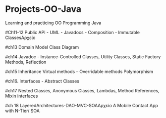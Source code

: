 # Projects-OO-Java
Learning and practicing OO Programming Java 

#Ch11-12
Public API - UML - Javadocs - Composition - Immutable ClassesΑρχείο

#ch13
Domain Model
Class Diagram

#ch14
 Javadoc - Instance-Controlled Classes, 
 Utility Classes, 
 Static Factory Methods, 
 Reflection

 #ch15
 Inheritance
Virtual methods – Overridable methods
Polymorphism

#ch16. Interfaces - Abstract Classes

#ch17  Nested Classes, Anonymous Classes, Lambdas, Method References, Mixin interfaces

#ch 18 LayeredArchitectures-DAO-MVC-SOAΑρχείο
A Mobile Contact App with N-Tier/ SOA 
